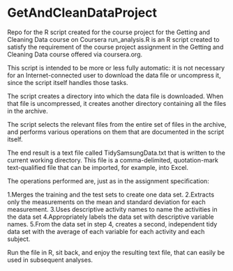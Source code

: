 # GetAndCleanDataProject
Repo for the R script created for the course project for the Getting and Cleaning Data course on Coursera
run_analysis.R is an R script created to satisfy the requirement of the course project assignment in the Getting and Cleaning Data course offered via coursera.org.

This script is intended to be more or less fully automatic: it is not necessary for an Internet-connected user to download the data file or uncompress it, since the script itself handles those tasks.

The script creates a directory into which the data file is downloaded.  When that file is uncompressed, it creates another directory containing all the files in the archive.

The script selects the relevant files from the entire set of files in the archive, and performs various operations on them that are documented in the script itself.

The end result is a text file called TidySamsungData.txt that is written to the current working directory.  This file is a comma-delimited, quotation-mark text-qualified file that can be imported, for example, into Excel.

The operations performed are, just as in the assignment specification:

1.Merges the training and the test sets to create one data set.
2.Extracts only the measurements on the mean and standard deviation for each measurement. 
3.Uses descriptive activity names to name the activities in the data set
4.Appropriately labels the data set with descriptive variable names. 
5.From the data set in step 4, creates a second, independent tidy data set with the average of each variable for each activity and each subject.

Run the file in R, sit back, and enjoy the resulting text file, that can easily be used in subsequent analyses.
